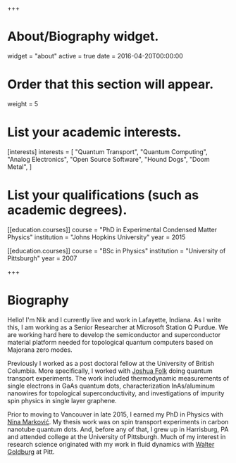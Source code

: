 +++
# About/Biography widget.
widget = "about"
active = true
date = 2016-04-20T00:00:00

# Order that this section will appear.
weight = 5

# List your academic interests.
[interests]
  interests = [
    "Quantum Transport",
    "Quantum Computing",
    "Analog Electronics",
    "Open Source Software",
    "Hound Dogs",
    "Doom Metal",
  ]

# List your qualifications (such as academic degrees).
[[education.courses]]
  course = "PhD in Experimental Condensed Matter Physics"
  institution = "Johns Hopkins University"
  year = 2015

[[education.courses]]
  course = "BSc in Physics"
  institution = "University of Pittsburgh"
  year = 2007

+++

# Biography

Hello! I'm Nik and I currently live and work in Lafayette, Indiana. As I write this, I am working as a Senior Researcher at Microsoft Station Q Purdue. We are working hard here to develop the semiconductor and superconductor material platform needed for topological quantum computers based on Majorana zero modes.

Previously I worked as a post doctoral fellow at the University of British Columbia. More specifically, I worked with [Joshua Folk](http://www.phas.ubc.ca/~qdev/) doing quantum transport experiments. The work included thermodynamic measurements of single electrons in GaAs quantum dots, characterization InAs/aluminum nanowires for topological superconductivity, and investigations of impurity spin physics in single layer graphene.

Prior to moving to Vancouver in late 2015, I earned my PhD in Physics with [Nina Marković](https://en.wikipedia.org/wiki/Nina_Markovi%C4%87). My thesis work was on spin transport experiments in carbon nanotube quantum dots. And, before any of that, I grew up in Harrisburg, PA and attended college at the University of Pittsburgh. Much of my interest in research science originated with my work in fluid dynamics with [Walter Goldburg](http://www.phyast.pitt.edu/~softmatt/) at Pitt.
